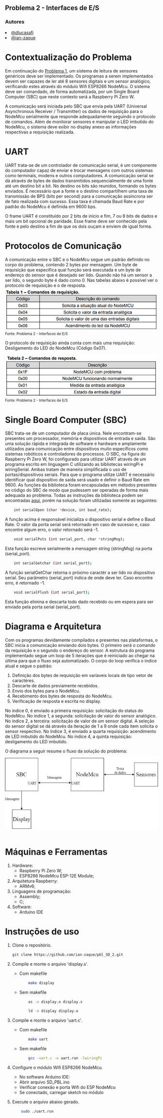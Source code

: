 ## Problema 2 - Interfaces de E/S

### Autores
<div align="justify">
    <li><a href="https://github.com/dlucasafj">@dlucasafj</a></li>
    <li><a href="https://github.com/ian-zaque">@ian-zaque</a></li>
</div>

<h1>Contextualização do Problema</h1>
Em continuação do <a href="https://github.com/ian-zaque/pbl_SD_1">Problema 1</a>, um sistema de leitura de sensores genéricos deve ser implementado. Os programas a serem implementados devem ser capazes de ler até 8 sensores digitais e um sensor analógico, verificando estes através do módulo Wifi ESP8266 NodeMcu. O sistema deve ser comandado, de forma automatizada, por um Single Board Computer (SBC) que neste contexto será a Raspberry Pi Zero W.

A comunicação será iniciada pelo SBC que envia pela UART (Universal Asynchronous Receiver / Transmitter) os dados de requisição para o NodeMcu serialmente que responde adequadamente seguindo o protocolo de comandos. Além de monitorar sensores e manipular o LED imbutido do NodeMcu, o sistema deve exibir no display anexo as informações respectivas a requisição realizada.

<h1>UART</h1>
UART trata-se de um controlador de comunicação serial, é um componente do computador capaz de enviar e trocar mensagens com outros sistemas como terminais, modens e outros computadores. A comunicação serial se dá através de bytes de dados transmitidos sequencialmente de uma fonte até um destino bit a bit. No destino os bits são reunidos, formando os bytes enviados. É necessário que a fonte e o destino compartilhem uma taxa de transmissão de BPS (bits per second) para a comunicação assíncrona ser de fato realizada com sucesso. Essa taxa é chamada Baud Rate e por padrão do NodeMcu é definida em 9600 bps.

O frame UART é constituído por 2 bits de início e fim, 7 ou 8 bits de dados e mais um bit opcional de paridade. Esse frame deve ser conhecido pela fonte e pelo destino a fim de que os dois ouçam e enviem de igual forma.

<h1>Protocolos de Comunicação</h1>
A comunicação entre o SBC e o NodeMcu segue um padrão definido no corpo do problema, contendo 2 bytes por mensagem. Um byte de requisição que especifica qual função será executada e um byte de endereço do sensor que é desejado ser lido. Quando não há um sensor a ser lido, o segundo byte é dado como 0. Nas tabelas abaixo é possível ver o protocolo de requisição e o de resposta.

<div align="justify">
    <img src="./images/tabela1Reqs.png">
</div>
<div align="justify">
    <small>Fonte: Problema 2 - Interfaces de E/S</small>
</div>

O protocolo de requisição ainda conta com mais uma requisição: Desligamento do LED do NodeMcu (Código 0x07).
<br>

<div align="justify">
    <img src="./images/tabela2Resps.png">
</div>
<div align="justify">
    <small>Fonte: Problema 2 - Interfaces de E/S</small>
</div>

<h1>Single Board Computer (SBC) </h1>
SBC trata-se de um computador de placa única. Nele encontram-se presentes um processador, memória e dispositivos de entrada e saída. São uma solução rápida e integrada de software e hardware e amplamente utilizados para comunicação entre dispositivos muito específicos como sistemas robóticos e controladores de processos.
O SBC, na figura do Raspberry Pi Zero W, foi configurado para utilizar UART através de um programa escrito em linguagem C utilizando as bibliotecas wiringPi e wiringSerial. Ambas tratam de maneira simplificada o uso de portas/dispositivos seriais. Para que o programa utilize UART é necessário identificar qual dispositivo de saída será usado e definir o Baud Rate em 9600. As funções da biblioteca foram encapsuladas em métodos presentes no código do SBC de modo que pudessem ser operadas de forma mais adequada ao problema. Todas as instruções da biblioteca podem ser encontradas <a href="http://wiringpi.com/reference/serial-library/">aqui</a>, porém na solução foram utilizadas somente as seguintes:

```sh
    int serialOpen (char *device, int baud_rate);
```
A função acima é responsável inicializa o dispositivo serial e define o Baud Rate. O valor da porta serial será retornado em caso de sucesso e, caso encontre algum erro, o valor retornado será -1.

```sh
    void serialPuts (int serial_port, char *stringMsg);
```
Esta função escreve serialmente a mensagem string (stringMsg) na porta (serial_port).

```sh
    int serialGetchar (int serial_port);
```
A função serialGetChar retorna o próximo caractér a ser lido no dispositivo serial. Seu parâmetro (serial_port) indica de onde deve ler. Caso encontre erro, é retornado -1.

```sh
    void serialFlush (int serial_port);
```
Esta função elimina e descarta todo dado recebido ou em espera para ser enviado pela porta serial (serial_port).


<h1>Diagrama e Arquitetura</h1>
Com os programas devidamente compilados e presentes nas plataformas, o SBC inicia a comunicação enviando dois bytes. O primeiro será o comando da requisição e o segundo o endereço do sensor. A estrutura do programa implementado segue um loop de 5 iterações que é reiniciado ao chegar na última para que o fluxo seja automatizado. O corpo do loop verifica o índice atual e segue o padrão:

1. Definição dos bytes de requisição em varíaveis locais de tipo vetor de caractéres.
2. Descarte de dados previamente recebidos.
3. Envio dos bytes para o NodeMcu.
4. Recebimento dos bytes de resposta do NodeMcu.
5. Verificação de resposta e escrita no display.

No índice 0, é enviado a primeira requisição: solicitação do status do NodeMcu.
No índice 1, a segunda: solicitação de valor do sensor analógico.
No índice 2, a terceira: solicitação de valor de um sensor digital. A seleção do sensor digital se dá através da iteração de 1 a 9 onde cada item solicita o sensor respectivo.
No índice 3, é enviado a quarta requisição: acendimento de LED imbutido do NodeMcu.
No índice 4, a quinta requisição: desligamento do LED imbutido.

O diagrama a seguir resume o fluxo da solução do problema:

<div align="justify">
    <img src="./images/diagrama.png">
</div>

<br>

<h1>Máquinas e Ferramentas</h1>

1. Hardware:
    - Raspberry Pi Zero W;
    - ESP8266 NodeMcu ESP-12E Module;
2. Arquitetura Raspberry:
    - ARMv6;
3. Linguagens de programação: 
    - Assembly;
    - C;
4. Software:
    - Arduino IDE

<h1> Instruções de uso </h1>

1. Clone o repositório.
    ```sh
    git clone https://github.com/ian-zaque/pbl_SD_2.git
    ```

2. Compile e monte o arquivo 'display.s'.
    * Com makefile
        ```sh
            make display
        ```

    * Sem makefile
        ```sh
            as -o display.o display.s
        ```
        ```sh
            ld -o display display.o
        ```

3. Compile e monte o arquivo 'uart.c'.
    * Com makefile
        ```sh
            make uart
        ```

    * Sem makefile
        ```sh
            gcc -uart.c -o uart.run -lwiringPi
        ```

4. Configure o módulo Wifi ESP8266 NodeMcu.
    * No software Arduino IDE:
    <ul>
        <li> Abrir arquivo SD_PBL.ino </li>
        <li> Verificar conexão e porta Wifi do ESP NodeMcu </li>
        <li> Se conectado, carregar sketch no módulo </li>
    </ul

5. Execute o arquivo abaixo gerado.
    ```sh
        sudo ./uart.run
     ```
